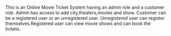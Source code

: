This is an Online Movie Ticket System having an admin role and a customer role. Admin has access to add city,theaters,movies and show. 
Customer can be a registered user or an unregistered user. Unregistered user can register themselves.Registered user can view movie shows
and can book the tickets.